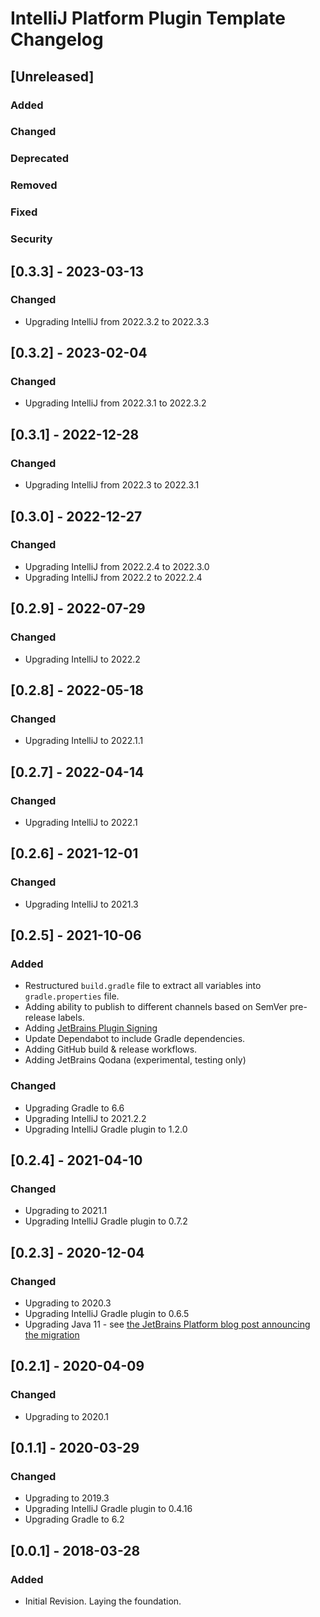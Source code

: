 <!-- Keep a Changelog guide -> https://keepachangelog.com -->

# IntelliJ Platform Plugin Template Changelog

## [Unreleased]
### Added

### Changed

### Deprecated

### Removed

### Fixed

### Security

## [0.3.3] - 2023-03-13
### Changed
- Upgrading IntelliJ from 2022.3.2 to 2022.3.3

## [0.3.2] - 2023-02-04
### Changed
- Upgrading IntelliJ from 2022.3.1 to 2022.3.2

## [0.3.1] - 2022-12-28
### Changed
- Upgrading IntelliJ from 2022.3 to 2022.3.1

## [0.3.0] - 2022-12-27
### Changed
- Upgrading IntelliJ from 2022.2.4 to 2022.3.0
- Upgrading IntelliJ from 2022.2 to 2022.2.4

## [0.2.9] - 2022-07-29
### Changed
- Upgrading IntelliJ to 2022.2

## [0.2.8] - 2022-05-18
### Changed
- Upgrading IntelliJ to 2022.1.1

## [0.2.7] - 2022-04-14
### Changed
- Upgrading IntelliJ to 2022.1

## [0.2.6] - 2021-12-01
### Changed
- Upgrading IntelliJ to 2021.3

## [0.2.5] - 2021-10-06
### Added
- Restructured `build.gradle` file to extract all variables into `gradle.properties` file.
- Adding ability to publish to different channels based on SemVer pre-release labels.
- Adding [JetBrains Plugin Signing](https://plugins.jetbrains.com/docs/intellij/plugin-signing.html)
- Update Dependabot to include Gradle dependencies.
- Adding GitHub build & release workflows.
- Adding JetBrains Qodana (experimental, testing only)

### Changed
- Upgrading Gradle to 6.6
- Upgrading IntelliJ to 2021.2.2
- Upgrading IntelliJ Gradle plugin to 1.2.0

## [0.2.4] - 2021-04-10
### Changed
- Upgrading to 2021.1
- Upgrading IntelliJ Gradle plugin to 0.7.2

## [0.2.3] - 2020-12-04
### Changed
- Upgrading to 2020.3
- Upgrading IntelliJ Gradle plugin to 0.6.5
- Upgrading Java 11 - see <a href="https://blog.jetbrains.com/platform/2020/09/intellij-project-migrates-to-java-11/">
  the JetBrains Platform blog post announcing the migration</a>

## [0.2.1] - 2020-04-09
### Changed
- Upgrading to 2020.1

## [0.1.1] - 2020-03-29
### Changed
- Upgrading to 2019.3
- Upgrading IntelliJ Gradle plugin to 0.4.16
- Upgrading Gradle to 6.2

## [0.0.1] - 2018-03-28
### Added
- Initial Revision. Laying the foundation.